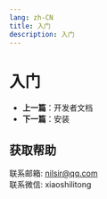 ```yaml
---
lang: zh-CN
title: 入门
description: 入门
---
```

# 入门

- **上一篇**：开发者文档
- **下一篇**：安装

## 获取帮助

联系邮箱: nilsir@qq.com<br>
联系微信: xiaoshilitong

